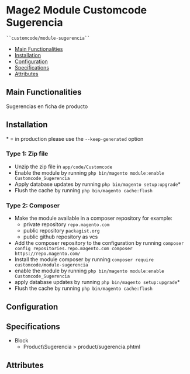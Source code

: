 # Mage2 Module Customcode Sugerencia

    ``customcode/module-sugerencia``

 - [Main Functionalities](#markdown-header-main-functionalities)
 - [Installation](#markdown-header-installation)
 - [Configuration](#markdown-header-configuration)
 - [Specifications](#markdown-header-specifications)
 - [Attributes](#markdown-header-attributes)


## Main Functionalities
Sugerencias en ficha de producto

## Installation
\* = in production please use the `--keep-generated` option

### Type 1: Zip file

 - Unzip the zip file in `app/code/Customcode`
 - Enable the module by running `php bin/magento module:enable Customcode_Sugerencia`
 - Apply database updates by running `php bin/magento setup:upgrade`\*
 - Flush the cache by running `php bin/magento cache:flush`

### Type 2: Composer

 - Make the module available in a composer repository for example:
    - private repository `repo.magento.com`
    - public repository `packagist.org`
    - public github repository as vcs
 - Add the composer repository to the configuration by running `composer config repositories.repo.magento.com composer https://repo.magento.com/`
 - Install the module composer by running `composer require customcode/module-sugerencia`
 - enable the module by running `php bin/magento module:enable Customcode_Sugerencia`
 - apply database updates by running `php bin/magento setup:upgrade`\*
 - Flush the cache by running `php bin/magento cache:flush`


## Configuration




## Specifications

 - Block
	- Product\Sugerencia > product/sugerencia.phtml


## Attributes



